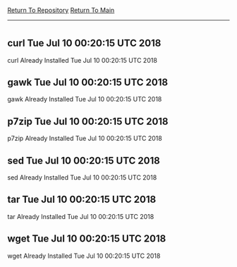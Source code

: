 [Return To Repository](https://github.com/deathbybandaid/piholeparser/)
[Return To Main](https://github.com/deathbybandaid/piholeparser/blob/master/RecentRunLogs/Mainlog.md)
____________________________________
# 
## curl Tue Jul 10 00:20:15 UTC 2018
curl Already Installed Tue Jul 10 00:20:15 UTC 2018
## gawk Tue Jul 10 00:20:15 UTC 2018
gawk Already Installed Tue Jul 10 00:20:15 UTC 2018
## p7zip Tue Jul 10 00:20:15 UTC 2018
p7zip Already Installed Tue Jul 10 00:20:15 UTC 2018
## sed Tue Jul 10 00:20:15 UTC 2018
sed Already Installed Tue Jul 10 00:20:15 UTC 2018
## tar Tue Jul 10 00:20:15 UTC 2018
tar Already Installed Tue Jul 10 00:20:15 UTC 2018
## wget Tue Jul 10 00:20:15 UTC 2018
wget Already Installed Tue Jul 10 00:20:15 UTC 2018
